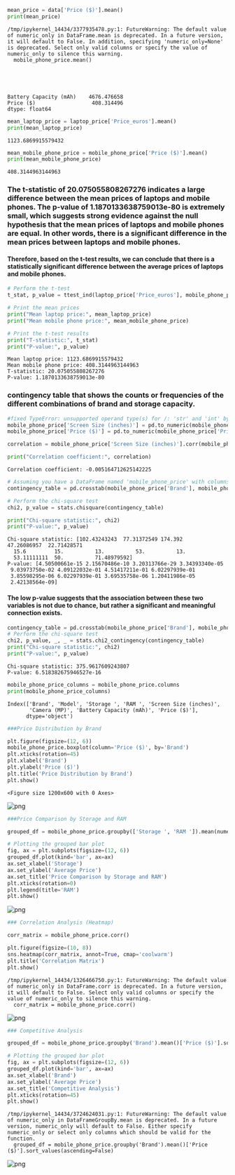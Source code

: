 
```python
mean_price = data['Price ($)'].mean()
print(mean_price)
```

    /tmp/ipykernel_14434/3377935478.py:1: FutureWarning: The default value of numeric_only in DataFrame.mean is deprecated. In a future version, it will default to False. In addition, specifying 'numeric_only=None' is deprecated. Select only valid columns or specify the value of numeric_only to silence this warning.
      mobile_phone_price.mean()





    Battery Capacity (mAh)    4676.476658
    Price ($)                  408.314496
    dtype: float64




```python
mean_laptop_price = laptop_price['Price_euros'].mean()
print(mean_laptop_price)
```

    1123.6869915579432



```python
mean_mobile_phone_price = mobile_phone_price['Price ($)'].mean()
print(mean_mobile_phone_price)
```

    408.3144963144963


### The t-statistic of 20.075055808267276 indicates a large difference between the mean prices of laptops and mobile phones. The p-value of 1.1870133638759013e-80 is extremely small, which suggests strong evidence against the null hypothesis that the mean prices of laptops and mobile phones are equal. In other words, there is a significant difference in the mean prices between laptops and mobile phones.

#### Therefore, based on the t-test results, we can conclude that there is a statistically significant difference between the average prices of laptops and mobile phones.








```python
# Perform the t-test
t_stat, p_value = ttest_ind(laptop_price['Price_euros'], mobile_phone_price['Price ($)'])

# Print the mean prices
print("Mean laptop price:", mean_laptop_price)
print("Mean mobile phone price:", mean_mobile_phone_price)

# Print the t-test results
print("T-statistic:", t_stat)
print("P-value:", p_value)
```

    Mean laptop price: 1123.6869915579432
    Mean mobile phone price: 408.3144963144963
    T-statistic: 20.075055808267276
    P-value: 1.1870133638759013e-80


###  contingency table that shows the counts or frequencies of the different combinations of brand and storage capacity.


```python
#fixed TypeError: unsupported operand type(s) for /: 'str' and 'int' by using pd.to_numeric()
mobile_phone_price['Screen Size (inches)'] = pd.to_numeric(mobile_phone_price['Screen Size (inches)'], errors='coerce')
mobile_phone_price['Price ($)'] = pd.to_numeric(mobile_phone_price['Price ($)'], errors='coerce')

correlation = mobile_phone_price['Screen Size (inches)'].corr(mobile_phone_price['Price ($)'])

print("Correlation coefficient:", correlation)

```

    Correlation coefficient: -0.005164712625142225



```python
# Assuming you have a DataFrame named 'mobile_phone_price' with columns 'Brand' and 'Storage '
contingency_table = pd.crosstab(mobile_phone_price['Brand'], mobile_phone_price['Storage '])

# Perform the chi-square test
chi2, p_value = stats.chisquare(contingency_table)

print("Chi-square statistic:", chi2)
print("P-value:", p_value)
```

    Chi-square statistic: [102.43243243  77.31372549 174.392       47.26086957  22.71428571
      15.6         15.          13.          53.          13.
      53.11111111  50.          71.48979592]
    P-value: [4.50500661e-15 2.15670486e-10 3.20313766e-29 3.34393340e-05
     9.03973750e-02 4.09122032e-01 4.51417211e-01 6.02297939e-01
     3.85598295e-06 6.02297939e-01 3.69535758e-06 1.20411986e-05
     2.42138564e-09]


#### The low p-value suggests that the association between these two variables is not due to chance, but rather a significant and meaningful connection exists.


```python
contingency_table = pd.crosstab(mobile_phone_price['Brand'], mobile_phone_price['Storage '])
# Perform the chi-square test
chi2, p_value, _, _ = stats.chi2_contingency(contingency_table)
print("Chi-square statistic:", chi2)
print("P-value:", p_value)
```

    Chi-square statistic: 375.9617609243807
    P-value: 6.518382675946527e-16



```python
mobile_phone_price_columns = mobile_phone_price.columns
print(mobile_phone_price_columns)
```

    Index(['Brand', 'Model', 'Storage ', 'RAM ', 'Screen Size (inches)',
           'Camera (MP)', 'Battery Capacity (mAh)', 'Price ($)'],
          dtype='object')



```python
###Price Distribution by Brand
```


```python
plt.figure(figsize=(12, 6))
mobile_phone_price.boxplot(column='Price ($)', by='Brand')
plt.xticks(rotation=45)
plt.xlabel('Brand')
plt.ylabel('Price ($)')
plt.title('Price Distribution by Brand')
plt.show()
```


    <Figure size 1200x600 with 0 Axes>



    
![png](output_49_1.png)
    



```python
###Price Comparison by Storage and RAM 
```


```python
grouped_df = mobile_phone_price.groupby(['Storage ', 'RAM ']).mean(numeric_only=True)['Price ($)'].unstack()

# Plotting the grouped bar plot
fig, ax = plt.subplots(figsize=(12, 6))
grouped_df.plot(kind='bar', ax=ax)
ax.set_xlabel('Storage')
ax.set_ylabel('Average Price')
ax.set_title('Price Comparison by Storage and RAM')
plt.xticks(rotation=0)
plt.legend(title='RAM')
plt.show()
```


    
![png](output_51_0.png)
    



```python
### Correlation Analysis (Heatmap)
```


```python
corr_matrix = mobile_phone_price.corr()

plt.figure(figsize=(10, 8))
sns.heatmap(corr_matrix, annot=True, cmap='coolwarm')
plt.title('Correlation Matrix')
plt.show()
```

    /tmp/ipykernel_14434/1326466750.py:1: FutureWarning: The default value of numeric_only in DataFrame.corr is deprecated. In a future version, it will default to False. Select only valid columns or specify the value of numeric_only to silence this warning.
      corr_matrix = mobile_phone_price.corr()



    
![png](output_53_1.png)
    



```python
### Competitive Analysis
```


```python
grouped_df = mobile_phone_price.groupby('Brand').mean()['Price ($)'].sort_values(ascending=False)

# Plotting the grouped bar plot
fig, ax = plt.subplots(figsize=(12, 6))
grouped_df.plot(kind='bar', ax=ax)
ax.set_xlabel('Brand')
ax.set_ylabel('Average Price')
ax.set_title('Competitive Analysis')
plt.xticks(rotation=45)
plt.show()
```

    /tmp/ipykernel_14434/3724624031.py:1: FutureWarning: The default value of numeric_only in DataFrameGroupBy.mean is deprecated. In a future version, numeric_only will default to False. Either specify numeric_only or select only columns which should be valid for the function.
      grouped_df = mobile_phone_price.groupby('Brand').mean()['Price ($)'].sort_values(ascending=False)



    
![png](output_55_1.png)
    
